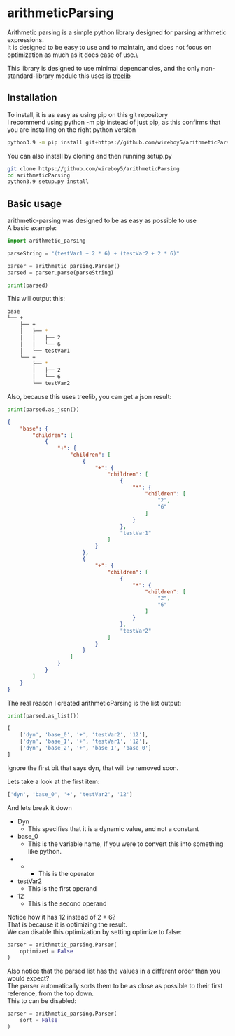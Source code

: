 # arithmeticParsing

Arithmetic parsing is a simple python library designed for parsing arithmetic expressions.\
It is designed to be easy to use and to maintain, and does not focus on optimization as much as it does ease of use.\

This library is designed to use minimal dependancies, and the only non-standard-library module this uses is [treelib](https://github.com/caesar0301/treelib)

## Installation
To install, it is as easy as using pip on this git repository \
I recommend using python -m pip instead of just pip, as this confirms that you are installing on the right python version
```bash
python3.9 -m pip install git+https://github.com/wireboy5/arithmeticParsing
```
You can also install by cloning and then running setup.py
```bash
git clone https://github.com/wireboy5/arithmeticParsing
cd arithmeticParsing
python3.9 setup.py install
```
## Basic usage

arithmetic-parsing was designed to be as easy as possible to use\
A basic example:
```python
import arithmetic_parsing

parseString = "(testVar1 + 2 * 6) + (testVar2 + 2 * 6)"

parser = arithmetic_parsing.Parser()
parsed = parser.parse(parseString)

print(parsed)
```
This will output this:
``` bash
base
└── +
    ├── +
    │   ├── *
    │   │   ├── 2
    │   │   └── 6
    │   └── testVar1
    └── +
        ├── *
        │   ├── 2
        │   └── 6
        └── testVar2
```

Also, because this uses treelib, you can get a json result:
```python
print(parsed.as_json())
```
```json
{
    "base": {
        "children": [
            {
                "+": {
                    "children": [
                        {
                            "+": {
                                "children": [
                                    {
                                        "*": {
                                            "children": [
                                                "2",
                                                "6"
                                            ]
                                        }
                                    },
                                    "testVar1"
                                ]
                            }
                        },
                        {
                            "+": {
                                "children": [
                                    {
                                        "*": {
                                            "children": [
                                                "2",
                                                "6"
                                            ]
                                        }
                                    },
                                    "testVar2"
                                ]
                            }
                        }
                    ]
                }
            }
        ]
    }
}
```

The real reason I created arithmeticParsing is the list output:
```python
print(parsed.as_list())
```

```python
[
    ['dyn', 'base_0', '+', 'testVar2', '12'], 
    ['dyn', 'base_1', '+', 'testVar1', '12'], 
    ['dyn', 'base_2', '+', 'base_1', 'base_0']
]
```
Ignore the first bit that says dyn, that will be removed soon.

Lets take a look at the first item:
```python
['dyn', 'base_0', '+', 'testVar2', '12']
```
And lets break it down
- Dyn
    - This specifies that it is a dynamic value, and not a constant
- base_0
    - This is the variable name, If you were to convert this into something like python.
- +
    - This is the operator
- testVar2
    - This is the first operand
- 12
    - This is the second operand

Notice how it has 12 instead of 2 * 6?\
That is because it is optimizing the result.\
We can disable this optimization by setting optimize to false:
```python
parser = arithmetic_parsing.Parser(
    optimized = False
)
```

Also notice that the parsed list has the values in a different order than you would expect? \
The parser automatically sorts them to be as close as possible to their first reference, from the top down.\
This to can be disabled:
```python
parser = arithmetic_parsing.Parser(
    sort = False
)
```
